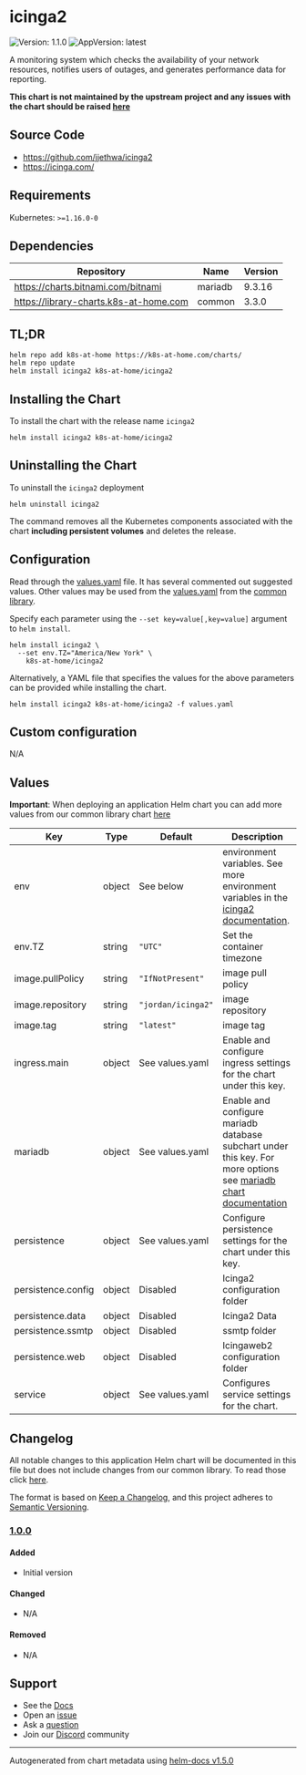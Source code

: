# icinga2

![Version: 1.1.0](https://img.shields.io/badge/Version-1.1.0-informational?style=flat-square) ![AppVersion: latest](https://img.shields.io/badge/AppVersion-latest-informational?style=flat-square)

A monitoring system which checks the availability of your network resources, notifies users of outages, and generates performance data for reporting.

**This chart is not maintained by the upstream project and any issues with the chart should be raised [here](https://github.com/k8s-at-home/charts/issues/new/choose)**

## Source Code

* <https://github.com/jjethwa/icinga2>
* <https://icinga.com/>

## Requirements

Kubernetes: `>=1.16.0-0`

## Dependencies

| Repository | Name | Version |
|------------|------|---------|
| https://charts.bitnami.com/bitnami | mariadb | 9.3.16 |
| https://library-charts.k8s-at-home.com | common | 3.3.0 |

## TL;DR

```console
helm repo add k8s-at-home https://k8s-at-home.com/charts/
helm repo update
helm install icinga2 k8s-at-home/icinga2
```

## Installing the Chart

To install the chart with the release name `icinga2`

```console
helm install icinga2 k8s-at-home/icinga2
```

## Uninstalling the Chart

To uninstall the `icinga2` deployment

```console
helm uninstall icinga2
```

The command removes all the Kubernetes components associated with the chart **including persistent volumes** and deletes the release.

## Configuration

Read through the [values.yaml](./values.yaml) file. It has several commented out suggested values.
Other values may be used from the [values.yaml](https://github.com/k8s-at-home/library-charts/tree/main/charts/stable/common/values.yaml) from the [common library](https://github.com/k8s-at-home/library-charts/tree/main/charts/stable/common).

Specify each parameter using the `--set key=value[,key=value]` argument to `helm install`.

```console
helm install icinga2 \
  --set env.TZ="America/New York" \
    k8s-at-home/icinga2
```

Alternatively, a YAML file that specifies the values for the above parameters can be provided while installing the chart.

```console
helm install icinga2 k8s-at-home/icinga2 -f values.yaml
```

## Custom configuration

N/A

## Values

**Important**: When deploying an application Helm chart you can add more values from our common library chart [here](https://github.com/k8s-at-home/library-charts/tree/main/charts/stable/common)

| Key | Type | Default | Description |
|-----|------|---------|-------------|
| env | object | See below | environment variables. See more environment variables in the [icinga2 documentation](https://github.com/jjethwa/icinga2#environment-variables-reference). |
| env.TZ | string | `"UTC"` | Set the container timezone |
| image.pullPolicy | string | `"IfNotPresent"` | image pull policy |
| image.repository | string | `"jordan/icinga2"` | image repository |
| image.tag | string | `"latest"` | image tag |
| ingress.main | object | See values.yaml | Enable and configure ingress settings for the chart under this key. |
| mariadb | object | See values.yaml | Enable and configure mariadb database subchart under this key.    For more options see [mariadb chart documentation](https://github.com/bitnami/charts/tree/master/bitnami/mariadb) |
| persistence | object | See values.yaml | Configure persistence settings for the chart under this key. |
| persistence.config | object | Disabled | Icinga2 configuration folder |
| persistence.data | object | Disabled | Icinga2 Data |
| persistence.ssmtp | object | Disabled | ssmtp folder |
| persistence.web | object | Disabled | Icingaweb2 configuration folder |
| service | object | See values.yaml | Configures service settings for the chart. |

## Changelog

All notable changes to this application Helm chart will be documented in this file but does not include changes from our common library. To read those click [here](https://github.com/k8s-at-home/library-charts/tree/main/charts/stable/common#changelog).

The format is based on [Keep a Changelog](https://keepachangelog.com/en/1.0.0/), and this project adheres to [Semantic Versioning](https://semver.org/spec/v2.0.0.html).

### [1.0.0]

#### Added

- Initial version

#### Changed

- N/A

#### Removed

- N/A

[1.0.0]: #100

## Support

- See the [Docs](https://docs.k8s-at-home.com/our-helm-charts/getting-started/)
- Open an [issue](https://github.com/k8s-at-home/charts/issues/new/choose)
- Ask a [question](https://github.com/k8s-at-home/organization/discussions)
- Join our [Discord](https://discord.gg/sTMX7Vh) community

----------------------------------------------
Autogenerated from chart metadata using [helm-docs v1.5.0](https://github.com/norwoodj/helm-docs/releases/v1.5.0)

